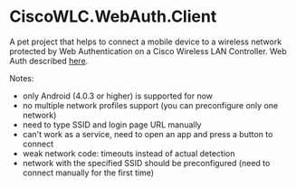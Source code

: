 # CiscoWLC.WebAuth.Client

A pet project that helps to connect a mobile device to a wireless network protected by Web Authentication on a Cisco Wireless LAN Controller.
Web Auth described [here](http://www.cisco.com/c/en/us/support/docs/wireless/5500-series-wireless-controllers/108501-webauth-tshoot.html).

Notes:
- only Android (4.0.3 or higher) is supported for now
- no multiple network profiles support (you can preconfigure only one network)
- need to type SSID and login page URL manually
- can't work as a service, need to open an app and press a button to connect
- weak network code: timeouts instead of actual detection
- network with the specified SSID should be preconfigured (need to connect manually for the first time)
